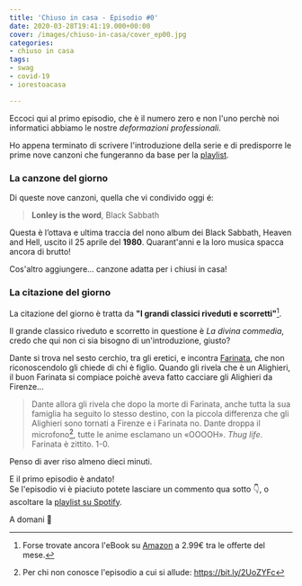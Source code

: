 ```yaml
---
title: 'Chiuso in casa - Episodio #0'
date: 2020-03-28T19:41:19.000+00:00
cover: /images/chiuso-in-casa/cover_ep00.jpg
categories:
- chiuso in casa
tags:
- swag
- covid-19
- iorestoacasa

---
```

Eccoci qui al primo episodio, che è il numero zero e non l'uno perchè noi informatici abbiamo le nostre _deformazioni professionali_.

Ho appena terminato di scrivere l'introduzione della serie e di predisporre le prime nove canzoni che fungeranno da base per la [playlist](https://spoti.fi/3apGc1X).

### La canzone del giorno

Di queste nove canzoni, quella che vi condivido oggi é:

> **Lonley is the word**, Black Sabbath

Questa è l’ottava e ultima traccia del nono album dei Black Sabbath, Heaven and Hell, uscito il 25 aprile del **1980**. Quarant'anni e la loro musica spacca ancora di brutto!

Cos'altro aggiungere... canzone adatta per i chiusi in casa!

### La citazione del giorno

La citazione del giorno è tratta da **"I grandi classici riveduti e scorretti"**[^0].

Il grande classico riveduto e scorretto in questione è _La divina commedia_, credo che qui non ci sia bisogno di un'introduzione, giusto?

Dante si trova nel sesto cerchio, tra gli eretici, e incontra [Farinata](https://it.wikipedia.org/wiki/Farinata_degli_Uberti), che non riconoscendolo gli chiede di chi è figlio. Quando gli rivela che è un Alighieri, il buon Farinata si compiace poichè aveva fatto cacciare gli Alighieri da Firenze...

> Dante allora gli rivela che dopo la morte di Farinata, anche tutta la sua famiglia ha seguito lo stesso destino, con la piccola differenza che gli Alighieri sono tornati a Firenze e i Farinata no. Dante droppa il microfono[^1], tutte le anime esclamano un «OOOOH». _Thug life_. Farinata è zittito. 1-0.

Penso di aver riso almeno dieci minuti.

E il primo episodio è andato!  
Se l'episodio vi è piaciuto potete lasciare un commento qua sotto 👇, o ascoltare la [playlist su Spotify](https://spoti.fi/3apGc1X).

A domani 👋

[^0]: Forse trovate ancora l'eBook su [Amazon](https://www.amazon.it/dp/B07HC33MX9/) a 2.99€ tra le offerte del mese.
[^1]: Per chi non conosce l'episodio a cui si allude: https://bit.ly/2UoZYFc
